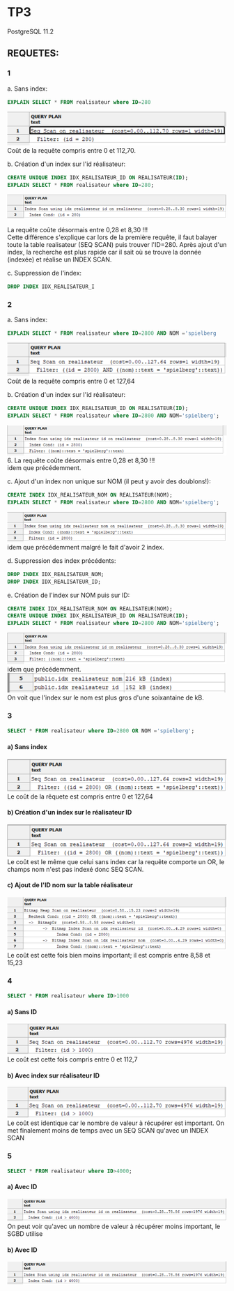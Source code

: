 # TP3
PostgreSQL 11.2  

## REQUETES:  
### 1  
a. Sans index:
``` sql
EXPLAIN SELECT * FROM realisateur where ID=280
```
![Img B_Q1](https://github.com/Neexos/BDD/blob/master/img/B_Q1.PNG)  
Coût de la requête compris entre 0 et 112,70.  

b. Création d'un index sur l'id réalisateur:  
``` sql
CREATE UNIQUE INDEX IDX_REALISATEUR_ID ON REALISATEUR(ID);
EXPLAIN SELECT * FROM realisateur where ID=280;
```
![Img B_Q2](https://github.com/Neexos/BDD/blob/master/img/B_Q2.PNG)  

La requête coûte désormais entre 0,28 et 8,30 !!!  
Cette différence s'explique car lors de la première requête, il faut balayer toute la table realisateur (SEQ SCAN) puis trouver l'ID=280. Après ajout d'un index, la recherche est plus rapide car il sait où se trouve la donnée (indexée) et réalise un INDEX SCAN.  


c. Suppression de l'index:  
``` sql 
DROP INDEX IDX_REALISATEUR_I
```

### 2
a. Sans index:  
``` sql 
EXPLAIN SELECT * FROM realisateur where ID=2800 AND NOM ='spielberg
```
![Img B_Q3](https://github.com/Neexos/BDD/blob/master/img/B_Q3.PNG)  
Coût de la requête compris entre 0 et 127,64  

b. Création d'un index sur l'id réalisateur:  
``` sql
CREATE UNIQUE INDEX IDX_REALISATEUR_ID ON REALISATEUR(ID);
EXPLAIN SELECT * FROM realisateur where ID=2800 AND NOM='spielberg';
```
![Img B_Q4](https://github.com/Neexos/BDD/blob/master/img/B_Q4.PNG)  6.
La requête coûte désormais entre 0,28 et 8,30 !!!  
idem que précédemment.

c. Ajout d'un  index  non  unique  sur  NOM (il  peut  y  avoir  des  doublons!):  
``` sql
CREATE INDEX IDX_REALISATEUR_NOM ON REALISATEUR(NOM);
EXPLAIN SELECT * FROM realisateur where ID=2800 AND NOM='spielberg';
``` 
![Img B_Q5](https://github.com/Neexos/BDD/blob/master/img/B_Q5.PNG)  
idem que précédemment malgré le fait d'avoir 2 index.

d. Suppression des index précédents:  
``` sql
DROP INDEX IDX_REALISATEUR_NOM;
DROP INDEX IDX_REALISATEUR_ID;
```  
e. Création de l'index sur NOM puis sur ID:  
``` sql
CREATE INDEX IDX_REALISATEUR_NOM ON REALISATEUR(NOM);
CREATE UNIQUE INDEX IDX_REALISATEUR_ID ON REALISATEUR(ID);
EXPLAIN SELECT * FROM realisateur where ID=2800 AND NOM='spielberg';
```
![Img B_Q6](https://github.com/Neexos/BDD/blob/master/img/B_Q6.PNG)  
idem que précédemment.
![Img B_Q7](https://github.com/Neexos/BDD/blob/master/img/B_Q7.PNG)  
On voit que l'index sur le nom est plus gros d'une soixantaine de kB.

### 3
``` sql
SELECT * FROM realisateur where ID=2800 OR NOM ='spielberg';
```
#### a) Sans index
![Img 3_Qa](https://github.com/Neexos/BDD/blob/master/img/3_a.PNG)  
Le coût de la rêquete est compris entre 0 et 127,64

#### b) Création d'un index sur le réalisateur ID
![Img 3_Qa](https://github.com/Neexos/BDD/blob/master/img/3_a.PNG)
Le coût est le même que celui sans index car la requête comporte un OR, le champs nom n'est pas indexé donc SEQ SCAN.

#### c) Ajout de l'ID nom sur la table réalisateur
![Img 3_Qc](https://github.com/Neexos/BDD/blob/master/img/3_c.PNG)
Le coût est cette fois bien moins important; il est compris entre 8,58 et 15,23

### 4
```sql 
SELECT * FROM realisateur where ID>1000
```
#### a) Sans ID

![Img 4_Qa](https://github.com/Neexos/BDD/blob/master/img/4_a.PNG)
Le coût est cette fois compris entre 0 et 112,7
#### b) Avec index sur réalisateur ID
![Img 4_Qa](https://github.com/Neexos/BDD/blob/master/img/4_a.PNG)
Le coût est identique car le nombre de valeur à récupérer est important. On met finalement moins de temps avec un SEQ SCAN qu'avec un INDEX SCAN

### 5
```sql
SELECT * FROM realisateur where ID>4000;
```
#### a) Avec ID
![Img 5_Qa](https://github.com/Neexos/BDD/blob/master/img/5_a.PNG)
On peut voir qu'avec un nombre de valeur à récupérer moins important, le SGBD utilise

#### b) Avec ID
![Img 5_Qa](https://github.com/Neexos/BDD/blob/master/img/5_a.PNG)
